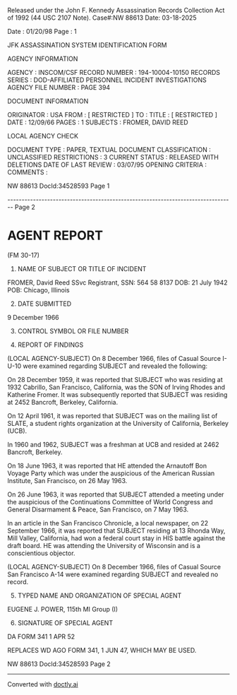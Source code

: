 Released under the John F. Kennedy
Assassination Records Collection Act of
1992 (44 USC 2107 Note). Case#:NW
88613 Date: 03-18-2025

Date : 01/20/98
Page : 1

JFK ASSASSINATION SYSTEM
IDENTIFICATION FORM

AGENCY INFORMATION

AGENCY : INSCOM/CSF
RECORD NUMBER : 194-10004-10150
RECORDS SERIES : DOD-AFFILIATED PERSONNEL INCIDENT INVESTIGATIONS
AGENCY FILE NUMBER : PAGE 394

DOCUMENT INFORMATION

ORIGINATOR : USA
FROM : [ RESTRICTED ]
TO :
TITLE : [ RESTRICTED ]
DATE : 12/09/66
PAGES : 1
SUBJECTS : FROMER, DAVID REED

LOCAL AGENCY CHECK

DOCUMENT TYPE : PAPER, TEXTUAL DOCUMENT
CLASSIFICATION : UNCLASSIFIED
RESTRICTIONS : 3
CURRENT STATUS : RELEASED WITH DELETIONS
DATE OF LAST REVIEW : 03/07/95
OPENING CRITERIA :
COMMENTS :

NW 88613 DocId:34528593 Page 1


-------------------------------------------------------------------------------- Page 2

# AGENT REPORT
(FM 30-17)

1. NAME OF SUBJECT OR TITLE OF INCIDENT

FROMER, David Reed
SSvc Registrant, SSN: 564 58 8137
DOB: 21 July 1942
POB: Chicago, Illinois

2. DATE SUBMITTED

9 December 1966

3. CONTROL SYMBOL OR FILE NUMBER

4. REPORT OF FINDINGS

(LOCAL AGENCY-SUBJECT) On 8 December 1966, files of Casual Source I-U-10 were examined regarding SUBJECT and revealed the following:

On 28 December 1959, it was reported that SUBJECT who was residing at 1932 Cabrillo, San Francisco, California, was the SON of Irving Rhodes and Katherine Fromer. It was subsequently reported that SUBJECT was residing at 2452 Bancroft, Berkeley, California.

On 12 April 1961, it was reported that SUBJECT was on the mailing list of SLATE, a student rights organization at the University of California, Berkeley (UCB).

In 1960 and 1962, SUBJECT was a freshman at UCB and resided at 2462 Bancroft, Berkeley.

On 18 June 1963, it was reported that HE attended the Arnautoff Bon Voyage Party which was under the auspicious of the American Russian Institute, San Francisco, on 26 May 1963.

On 26 June 1963, it was reported that SUBJECT attended a meeting under the auspicious of the Continuations Committee of World Congress and General Disarmament & Peace, San Francisco, on 7 May 1963.

In an article in the San Francisco Chronicle, a local newspaper, on 22 September 1966, it was reported that SUBJECT residing at 13 Rhonda Way, Mill Valley, California, had won a federal court stay in HIS battle against the draft board. HE was attending the University of Wisconsin and is a conscientious objector.

(LOCAL AGENCY-SUBJECT) On 8 December 1966, files of Casual Source San Francisco A-14 were examined regarding SUBJECT and revealed no record.

5. TYPED NAME AND ORGANIZATION OF SPECIAL AGENT

EUGENE J. POWER, 115th MI Group (I)

6. SIGNATURE OF SPECIAL AGENT

DA FORM 341
1 APR 52

REPLACES WD AGO FORM 341, 1 JUN 47, WHICH MAY BE USED.

NW 88613 Docld:34528593 Page 2


---
Converted with [doctly.ai](https://doctly.ai)